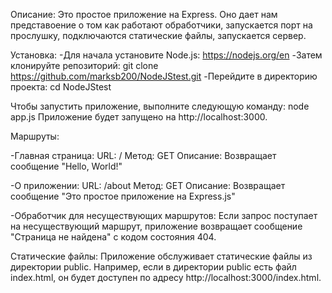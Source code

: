 Описание:
Это простое приложение на Express. Оно дает нам представоение о том как работают обработчики, запускается порт на прослушку, подключаются статические файлы, запускается сервер.

Установка:
-Для начала установите Node.js: https://nodejs.org/en
-Затем клонируйте репозиторий:
git clone <https://github.com/marksb200/NodeJStest.git>
-Перейдите в директорию проекта:
cd NodeJStest

Чтобы запустить приложение, выполните следующую команду:
node app.js
Приложение будет запущено на http://localhost:3000.

Маршруты:

-Главная страница:
URL: /
Метод: GET
Описание: Возвращает сообщение "Hello, World!"

-О приложении:
URL: /about
Метод: GET
Описание: Возвращает сообщение "Это простое приложение на Express.js"

-Обработчик для несуществующих маршрутов:
Если запрос поступает на несуществующий маршрут, приложение возвращает сообщение "Страница не найдена" с кодом состояния 404.

Статические файлы:
Приложение обслуживает статические файлы из директории public. Например, если в директории public есть файл index.html, он будет доступен по адресу http://localhost:3000/index.html.